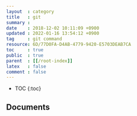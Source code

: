 ```yaml
---
layout  : category
title   : git
summary : 
date    : 2018-12-02 10:11:09 +0900
updated : 2022-01-16 13:54:12 +0900
tag     : git command
resource: 6D/77D0FA-D4AB-4779-9420-E5703DEAB7CA
toc     : true
public  : true
parent  : [[/root-index]]
latex   : false
comment : false
---
```

* TOC
{:toc}


## Documents
